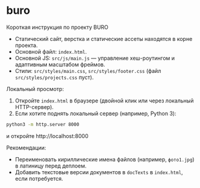 # buro

Короткая инструкция по проекту BURO

- Статический сайт, верстка и статические ассеты находятся в корне проекта.
- Основной файл: `index.html`.
- Основной JS: `src/js/main.js` — управление хеш-роутингом и адаптивным масштабом фреймов.
- Стили: `src/styles/main.css`, `src/styles/footer.css` (файл `src/styles/projects.css` пуст).

Локальный просмотр:
1. Откройте `index.html` в браузере (двойной клик или через локальный HTTP-сервер).
2. Если хотите поднять локальный сервер (например, Python 3):

```bash
python3 -m http.server 8000
```

и откройте http://localhost:8000

Рекомендации:
- Переименовать кириллические имена файлов (например, `фото1.jpg`) в латиницу перед деплоем.
- Добавить текстовые версии документов в `docTexts` в `index.html`, если потребуется.
